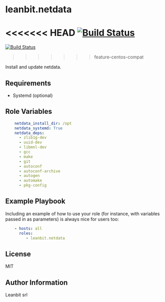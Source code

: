 leanbit.netdata
=========

<<<<<<< HEAD
[![Build Status](https://travis-ci.org/ymajik/ansible-role-netdata.svg?branch=master)](https://travis-ci.org/ymajik/ansible-role-netdata)
=======
[![Build Status](https://travis-ci.org/ymajik/ansible-role-netdata.svg?branch=feature-centos-compat)](https://travis-ci.org/ymajik/ansible-role-netdata)
>>>>>>> feature-centos-compat

Install and update netdata.

Requirements
------------

* Systemd (optional)

Role Variables
--------------

```yaml
    netdata_install_dir: /opt
    netdata_systemd: True
    netdata_deps:
      - zlib1g-dev
      - uuid-dev
      - libmnl-dev
      - gcc
      - make
      - git
      - autoconf
      - autoconf-archive
      - autogen
      - automake
      - pkg-config
```

Example Playbook
----------------

Including an example of how to use your role (for instance, with variables passed in as parameters) is always nice for users too:

```yaml
    - hosts: all
      roles:
         - leanbit.netdata
```

License
-------

MIT

Author Information
------------------

Leanbit srl
